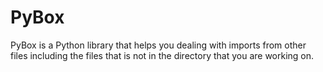 # PyBox
PyBox is a Python library that helps you dealing with imports from other files including the files that is not in the directory that you are working on.
